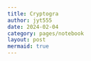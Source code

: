 ```yaml
---
title: Cryptogra
author: jyt555
date: 2024-02-04
category: pages/notebook
layout: post
mermaid: true
---
```


